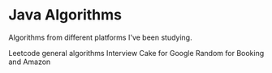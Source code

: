 # Java Algorithms
Algorithms from different platforms I've been studying.

Leetcode general algorithms
Interview Cake for Google
Random for Booking and Amazon

